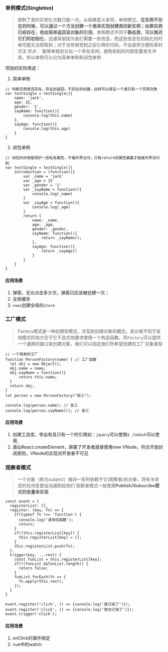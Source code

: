### 单例模式(Singleton)
> 限制了类的实例化次数只能一次。从经典意义来将，单例模式，**在实例不存在的时候，可以通过一个方法创建一个类来实现创建类的新实例；如果实例已经存在，他会简单返回该对象的引用**。单例模式不同于**静态类**，**可以推迟它们的初始化**，这通常是因为我们需要一些信息，而这些信息在初始化的时候可能无法获取到；对于没有擦觉到之前引用的代码，不会提供方便检索的方法
优点： 能够单独划分出一个命名空间，避免和别的内部变量发生冲突，所以单例可以分为简单单例和闭包单例

项目的实际用途：
1. 简单单例
```
// 判断实例是否存在，存在则返回，不存在则创建，这样可以保证一个类只有一个实例对象
var testSingle = testSingle||{
    name: 'jack',
    age: 15,
    gender: '1',
    sayName: function(){
        console.log(this.name)
    },
    sayAge: function(){
        console.log(this.age)
    }
}
```

2. 闭包单例

```
// 闭包的作用是保护一些私有属性，不被外界访问，只有return将属性暴露才能被外界访问到
var testSingle = testSingle||{
    introduction = (function(){
        var _name = 'jack'
        var _age = 15
        var _gender = '1'
        var _sayName = function(){
            console.log(_name)
        }
        var _sayAge = function(){
            console.log(_age)
        }
        return {
            name: _name,
            age: _age,
            gender: _gender,
            sayName: function(){
                return _sayName();
            },
            sayAge: function(){
                return _sayAge()
            }
        }
    }
}
```
#### 应用场景
1. 弹窗，无论点击多少次，弹窗只应该被创建一次；
2. 全局缓存
3. `vuex`创建全局的`store`


### 工厂模式

> Factory模式是一种创建型模式，涉及到创建对象的概念。其分类不同于其他模式的地方在于它不显式地要求使用一个构造函数。而`Factory`可以提供一个通用的接口来创建对象，我们可以指定我们所希望创建的工厂对象类型

```
// 一个简单的工厂
function PersonFactory(name) { // 工厂函数
  let obj = new Object();
  obj.name = name;    
  obj.sayName = function(){
      return this.name;
  }
  return obj;
}
let person = new PersonFactory("张三");

console.log(person.name); // 张三
console.log(person.sayName()); // 张三
```
#### 应用场景
1. 创建工具库，导出有且只有一个的引用如：`jquery`可以使用`$ `,`lodash`可以使用`_`
2. 类似React.createElement，屏蔽了开发者直接使用new VNode，符合开放封闭原则，VNode的实现对开发者不可见

### 观察者模式
> 一个对象（称为subject）维持一系列依赖于它(观察者)的对象，将有关状态的任何变更自动通知给他们
观察者模式一般使用**Publish/Subscribe模式的变量来实现**
```
const event = {
  registerList: [],
  register: (key, fn) => {
    if(typeof fn !== 'function') {
      console.log('请添加函数');
      return;
    }
    if(!this.registerList[key]) {
      this.registerList[key] = [];
    }
    this.registerList.push(fn);
  },
  trigger(key, ...rest) {
    const funList = this.registerList[key];
    if(!(funList &&funList.length)) {
      return false;
    }
    funList.forEach(fn => {
      fn.apply(this.rest);
    });
  }
}

event.register('click', () => {console.log('我订阅了')});
event.register('click', () => {console.log('我也订阅了')});
event.trigger('click');
```

#### 应用场景
1. onClick的事件绑定
2. vue中的watch